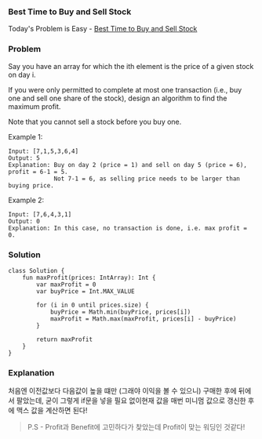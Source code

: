 ### Best Time to Buy and Sell Stock



Today's Problem is Easy - [Best Time to Buy and Sell Stock](https://leetcode.com/problems/best-time-to-buy-and-sell-stock/)

### Problem

Say you have an array for which the ith element is the price of a given stock on day i.

If you were only permitted to complete at most one transaction (i.e., buy one and sell one share of the stock), design an algorithm to find the maximum profit.

Note that you cannot sell a stock before you buy one.

Example 1:

```
Input: [7,1,5,3,6,4]
Output: 5
Explanation: Buy on day 2 (price = 1) and sell on day 5 (price = 6), profit = 6-1 = 5.
             Not 7-1 = 6, as selling price needs to be larger than buying price.
```

Example 2:

```
Input: [7,6,4,3,1]
Output: 0
Explanation: In this case, no transaction is done, i.e. max profit = 0.
```

### Solution

```
class Solution {
    fun maxProfit(prices: IntArray): Int {
        var maxProfit = 0
        var buyPrice = Int.MAX_VALUE

        for (i in 0 until prices.size) {
            buyPrice = Math.min(buyPrice, prices[i])
            maxProfit = Math.max(maxProfit, prices[i] - buyPrice)
        }

        return maxProfit
    }
}
```

### Explanation

처음엔 이전값보다 다음값이 높을 떄만 (그래야 이익을 볼 수 있으니) 구매한 후에 뒤에서 팔았는데, 굳이 그렇게 if문을 넣을 필요 없이현재 값을 매번 미니멈 값으로 갱신한 후에 맥스 값을 계산하면 된다!

> P.S - Profit과 Benefit에 고민하다가 찾았는데 Profit이 맞는 워딩인 것같다!